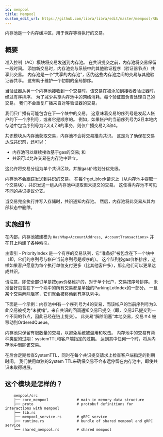 ```yaml
---
id: mempool
title: Mempool
custom_edit_url: https://github.com/libra/libra/edit/master/mempool/README.md
---
```


内存池是一个内存缓冲区，用于保存等待执行的交易。

## 概要

准入控制（AC）模块将交易发送到内存池。 在共识提交之前，内存池将交易保留一段时间。 添加新交易时，内存池会与系统中的其他验证程序（验证器节点）共享此交易。 内存池是一个“共享的内存池”，因为这些内存池之间的交易与其他验证器共享。 这有助于维护一个初期的全局排序。

当验证器从另一个内存池接收到一个交易时，该交易在被添加到接收者验证器时，经过有序排序。 为了减少共享内存池中的网络消耗，每个验证器负责处理自己的交易。 我们不会重复广播来自对等验证器的交易。

我们只广播有可能包含在下一个块中的交易。 这意味着交易的序列号是发起人帐户的下一个序列号，或者它是顺序的。 例如，如果帐户的当前序列号为2且本地内存池中包含序列号为2,3,4,7,8的事务，则仅广播交易2,3和4。

共识模块从内存池获取交易，内存池不会将交易推向共识。 这是为了确保在交易达成共识前，还可以：

* 内存池可以继续接收基于gas的交易; 和
* 共识可以允许交易在内存池中建立。

这允许将交易分组为单个共识区块，并按gas价格划分优先级。

内存池不会跟踪发送到共识的交易。 在每个get_block请求上（从内存池中提取一个交易块），共识发送一组从内存池中提取但未提交的交易。 这使得内存池不可见不同的共识提议分支。

当交易完全执行并写入存储时，共识通知内存池。 然后，内存池将此交易从其内部状态中删除。

## 实施细节

在内部，内存池被建模为 `HashMap<AccountAddress, AccountTransactions>` 并在其上构建了各种索引。

主索引 - PriorityIndex 是一个有序的交易队列，它“准备好”被包含在下一个块中（即，它们的序列号与帐户当前序列号是顺序的）。 这个队列按gas价格排序，这样如果客户愿意为每个执行单位支付更多（比其他客户多），那么他们可以更早达成共识。

请注意，即使全部订单是按gas价格维护的，对于单个帐户，交易按序号排序。 未准备好包含在下一个块中的所有交易都是单独的ParkingLotIndex的一部分。 一旦某个交易解除阻塞，它们就会被移动到有序队列中。

下面是一个示例：内存池中l有一个序列号为4的交易，而该帐户的当前序列号为3.此交易被视为“未就绪”。来自共识的回调通知交易已提交（即，交易3已提交到一个不同的节点，因此已经在链上提交）。 此交易“解除阻塞”本地交易，交易＃4 被移动到OrderedQueue。

内存池只保留有限数量的交易，以避免系统被滥用和攻击。 内存池中的交易有两种类型的过期：systemTTL和客户端指定的过期。 达到其中任何一个时，将从内存池中删除该交易。

在后台定期检查SystemTTL，同时在每个共识提交请求上检查客户端指定的到期时间。 我们使用单独的System TTL来确保交易不会永远停留在内存池中，即使共识未取得进展。

## 这个模块是怎样的？
```
    mempool/src
    ├── core_mempool             # main in memory data structure
    ├── proto                    # protobuf definitions for interactions with mempool
    ├── lib.rs
    ├── mempool_service.rs       # gRPC service
    ├── runtime.rs               # bundle of shared mempool and gRPC service
    └── shared_mempool.rs        # shared mempool
```
